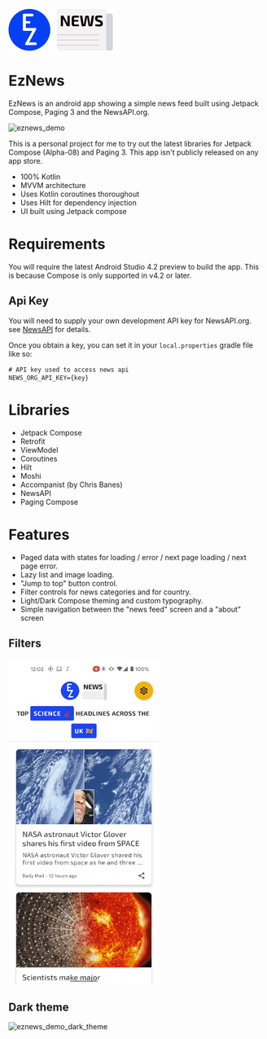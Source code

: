 ![eznews_logo](art/eznews_logo_light.png) 


# EzNews

EzNews is an android app showing a simple news feed built using Jetpack Compose, Paging 3 and the NewsAPI.org.

![eznews_demo](art/eznews_demo.gif)

This is a personal project for me to try out the latest libraries for Jetpack Compose (Alpha-08) and Paging 3. This app isn't publicly released on any app store.

- 100% Kotlin
- MVVM architecture
- Uses Kotlin coroutines thoroughout
- Uses Hilt for dependency injection
- UI built using Jetpack compose

# Requirements

You will require the latest Android Studio 4.2 preview to build the app. This is because Compose is only supported in v4.2 or later.

## Api Key

You will need to supply your own development API key for NewsAPI.org. see [NewsAPI](https://newsapi.org/) for details.

Once you obtain a key, you can set it in your `local.properties` gradle file like so:

```
# API key used to access news api
NEWS_ORG_API_KEY={key}
```

# Libraries

- Jetpack Compose
- Retrofit
- ViewModel
- Coroutines
- Hilt
- Moshi
- Accompanist (by Chris Banes)
- NewsAPI
- Paging Compose

# Features

- Paged data with states for loading / error / next page loading / next page error.
- Lazy list and image loading.
- "Jump to top" button control.
- Filter controls for news categories and for country.
- Light/Dark Compose theming and custom typography.
- Simple navigation between the "news feed" screen and a "about" screen

## Filters

![eznews_demo_filters](art/eznews_demo_filters.gif)

## Dark theme

![eznews_demo_dark_theme](art/eznews_demo_dark_theme.gif)


